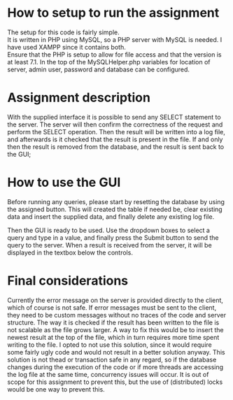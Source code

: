 # How to setup to run the assignment

The setup for this code is fairly simple.<br>
It is written in PHP using MySQL, so a PHP server with MySQL is needed. I have used XAMPP since it contains both.<br>
Ensure that the PHP is setup to allow for file access and that the version is at least 7.1.
In the top of the MySQLHelper.php variables for location of server, admin user, password and database can be configured.

# Assignment description

With the supplied interface it is possible to send any SELECT statement to the server.
The server will then confirm the correctness of the request and perform the SELECT operation.
Then the result will be written into a log file, and afterwards is it checked that the result is present in the file.
If and only then the result is removed from the database, and the result is sent back to the GUI;

# How to use the GUI

Before running any queries, please start by resetting the database by using the assigned button.
This will created the table if needed be, clear existing data and insert the supplied data, and finally delete any existing log file.

Then the GUI is ready to be used. Use the dropdown boxes to select a query and type in a value, and finally press the Submit button to send the query to the server.
When a result is received from the server, it will be displayed in the textbox below the controls.

# Final considerations

Currently the error message on the server is provided directly to the client, which of course is not safe. If error messages must be sent to the client, they need to be custom messages without no traces of the code and server structure.
The way it is checked if the result has been written to the file is not scalable as the file grows larger. A way to fix this would be to insert the newest result at the top of the file, which in turn requires more time spent writing to the file. I opted to not use this solution, since it would require some fairly ugly code and would not result in a better solution anyway.
This solution is not thead or transaction safe in any regard, so if the database changes during the execution of the code or if more threads are accessing the log file at the same time, concurrency issues will occur. It is out of scope for this assignment to prevent this, but the use of (distributed) locks would be one way to prevent this.